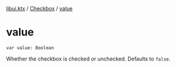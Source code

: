 [libui.ktx](../README.md) / [Checkbox](README.md) / [value](value.md)

# value

`var value: Boolean`

Whether the checkbox is checked or unchecked. Defaults to `false`.
